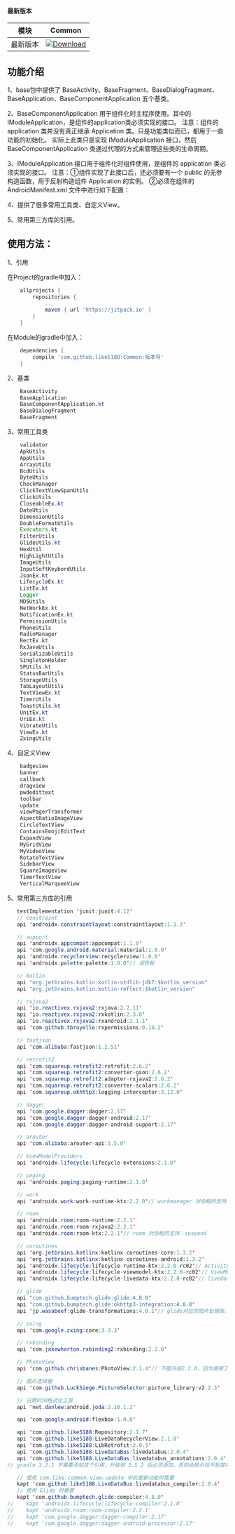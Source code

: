 #### 最新版本

模块|Common
---|---
最新版本|[![Download](https://jitpack.io/v/like5188/Common.svg)](https://jitpack.io/#like5188/Common)

## 功能介绍
1、base包中提供了 BaseActivity、BaseFragment、BaseDialogFragment、BaseApplication、BaseComponentApplication 五个基类。

2、BaseComponentApplication 用于组件化时主程序使用。其中的 IModuleApplication，是组件的application类必须实现的接口。
注意：组件的 application 类并没有真正继承 Application 类。只是功能类似而已，都用于一些功能的初始化。
实际上此类只是实现 IModuleApplication 接口，然后 BaseComponentApplication 类通过代理的方式来管理这些类的生命周期。

3、IModuleApplication 接口用于组件化时组件使用，是组件的 application 类必须实现的接口。
注意：①组件实现了此接口后，还必须要有一个 public 的无参构造函数，用于反射构造组件 Application 的实例。
②必须在组件的 AndroidManifest.xml 文件中进行如下配置：<meta-data android:name="实现类的全限定类名" android:value="IModuleApplication" />

4、提供了很多常用工具类、自定义View。

5、常用第三方库的引用。

## 使用方法：

1、引用

在Project的gradle中加入：
```groovy
    allprojects {
        repositories {
            ...
            maven { url 'https://jitpack.io' }
        }
    }
```
在Module的gradle中加入：
```groovy
    dependencies {
        compile 'com.github.like5188:Common:版本号'
    }
```

2、基类
```java
    BaseActivity
    BaseApplication
    BaseComponentApplication.kt
    BaseDialogFragment
    BaseFragment
```

3、常用工具类
```java
    validator
    ApkUtils
    AppUtils
    ArrayUtils
    BcdUtils
    ByteUtils
    CheckManager
    ClickTextViewSpanUtils
    ClickUtils
    CloseableEx.kt
    DateUtils
    DimensionUtils
    DoubleFormatUtils
    Executors.kt
    FilterUtils
    GlideUtils.kt
    HexUtil
    HighLightUtils
    ImageUtils
    InputSoftKeybordUtils
    JsonEx.kt
    LifecycleEx.kt
    ListEx.kt
    Logger
    MD5Utils
    NetWorkEx.kt
    NotificationEx.kt
    PermissionUtils
    PhoneUtils
    RadioManager
    RectEx.kt
    RxJavaUtils
    SerializableUtils
    SingletonHolder
    SPUtils.kt
    StatusBarUtils
    StorageUtils
    TabLayoutUtils
    TextViewEx.kt
    TimerUtils
    ToastUtils.kt
    UnitEx.kt
    UriEx.kt
    VibrateUtils
    ViewEx.kt
    ZxingUtils
```

4、自定义View
```java
    badgeview
    banner
    callback
    dragview
    pwdedittext
    toolbar
    update
    viewPagerTransformer
    AspectRatioImageView
    CircleTextView
    ContainsEmojiEditText
    ExpandView
    MyGridView
    MyVideoView
    RotateTextView
    SidebarView
    SquareImageView
    TimerTextView
    VerticalMarqueeView
```

5、常用第三方库的引用
```java
   testImplementation 'junit:junit:4.12'
   // constraint
   api 'androidx.constraintlayout:constraintlayout:1.1.3'

   // support
   api 'androidx.appcompat:appcompat:1.1.0'
   api 'com.google.android.material:material:1.0.0'
   api 'androidx.recyclerview:recyclerview:1.0.0'
   api 'androidx.palette:palette:1.0.0'// 调色板

   // kotlin
   api "org.jetbrains.kotlin:kotlin-stdlib-jdk7:$kotlin_version"
   api "org.jetbrains.kotlin:kotlin-reflect:$kotlin_version"

   // rxjava2
   api 'io.reactivex.rxjava2:rxjava:2.2.11'
   api 'io.reactivex.rxjava2:rxkotlin:2.3.0'
   api 'io.reactivex.rxjava2:rxandroid:2.1.1'
   api 'com.github.tbruyelle:rxpermissions:0.10.2'

   // fastjson
   api 'com.alibaba:fastjson:1.2.51'

   // retrofit2
   api 'com.squareup.retrofit2:retrofit:2.6.2'
   api 'com.squareup.retrofit2:converter-gson:2.6.2'
   api 'com.squareup.retrofit2:adapter-rxjava2:2.6.2'
   api 'com.squareup.retrofit2:converter-scalars:2.6.2'
   api 'com.squareup.okhttp3:logging-interceptor:3.12.0'

   // dagger
   api 'com.google.dagger:dagger:2.17'
   api 'com.google.dagger:dagger-android:2.17'
   api 'com.google.dagger:dagger-android-support:2.17'

   // arouter
   api 'com.alibaba:arouter-api:1.5.0'

   // ViewModelProviders
   api 'androidx.lifecycle:lifecycle-extensions:2.1.0'

   // paging
   api 'androidx.paging:paging-runtime:2.1.0'

   // work
   api 'androidx.work:work-runtime-ktx:2.2.0'// workmanager 对协程的支持：suspend

   // room
   api 'androidx.room:room-runtime:2.2.1'
   api 'androidx.room:room-rxjava2:2.2.1'
   api 'androidx.room:room-ktx:2.2.1'// room 对协程的支持：suspend

   // coroutines
   api 'org.jetbrains.kotlinx:kotlinx-coroutines-core:1.3.2'
   api 'org.jetbrains.kotlinx:kotlinx-coroutines-android:1.3.2'
   api 'androidx.lifecycle:lifecycle-runtime-ktx:2.2.0-rc02'// Activity 或 Fragment 对协程的支持：lifecycleScope
   api 'androidx.lifecycle:lifecycle-viewmodel-ktx:2.2.0-rc02'// ViewModel 对协程的支持：viewModelScope
   api 'androidx.lifecycle:lifecycle-livedata-ktx:2.2.0-rc02'// livedata 对协程的支持：liveData{}

   // glide
   api "com.github.bumptech.glide:glide:4.8.0"
   api "com.github.bumptech.glide:okhttp3-integration:4.8.0"
   api 'jp.wasabeef:glide-transformations:4.0.1'// glide对应的图片处理库，可以转换图片为圆形、圆角矩形、高斯模糊等等效果

   // zxing
   api 'com.google.zxing:core:3.3.3'

   // rxbinding
   api 'com.jakewharton.rxbinding2:rxbinding:2.2.0'

   // PhotoView
   api 'com.github.chrisbanes:PhotoView:2.1.4'// 不能升级2.2.0，因为使用了AndroidX库，不能和support库共存。

   // 图片选择器
   api 'com.github.LuckSiege.PictureSelector:picture_library:v2.2.3'

   // 日期时间格式化工具
   api 'net.danlew:android.joda:2.10.1.2'

   api 'com.google.android:flexbox:1.0.0'

   api 'com.github.like5188:Repository:2.1.7'
   api 'com.github.like5188:LiveDataRecyclerView:2.1.0'
   api 'com.github.like5188:LibRetrofit:2.0.5'
   api 'com.github.like5188.LiveDataBus:livedatabus:2.0.4'
   api 'com.github.like5188.LiveDataBus:livedatabus_annotations:2.0.4'
// gradle 3.2.1 不需要添加这个引用，升级到 3.5.2 后必须添加，否则会提示找不到其中的类。

   // 使用 com.like.common.view.update 中的更新功能时需要
   kapt 'com.github.like5188.LiveDataBus:livedatabus_compiler:2.0.4'
   // 使用 Glide 时需要
   kapt 'com.github.bumptech.glide:compiler:4.8.0'
//    kapt 'androidx.lifecycle:lifecycle-compiler:2.1.0'
//    kapt 'androidx.room:room-compiler:2.2.1'
//    kapt 'com.google.dagger:dagger-compiler:2.17'
//    kapt 'com.google.dagger:dagger-android-processor:2.17'
```